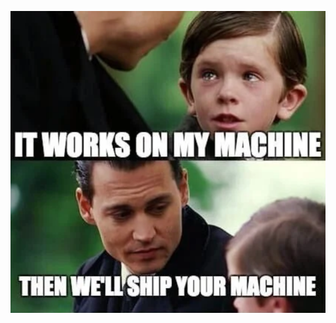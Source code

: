 <p align="center"><img src="https://github.com/Mihail-Larionow/cloud_programming/blob/main/stuff/docker-meme.PNG"/></p>
